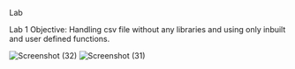 Lab

Lab 1
Objective: Handling csv file without any libraries and using only inbuilt and user defined functions.

![Screenshot (32)](https://github.com/Aditya22112303/Lab/assets/118894516/ba2e1989-44e5-48df-9445-ce768286d88c)
![Screenshot (31)](https://github.com/Aditya22112303/Lab/assets/118894516/c70a978f-e2e9-46da-8d74-a7bd87380c23)

